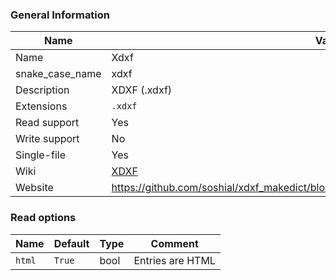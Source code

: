 
### General Information ###
Name | Value
---- | -------
Name | Xdxf
snake_case_name | xdxf
Description | XDXF (.xdxf)
Extensions | `.xdxf`
Read support | Yes
Write support | No
Single-file | Yes
Wiki | [XDXF](https://en.wikipedia.org/wiki/XDXF)
Website | https://github.com/soshial/xdxf_makedict/blob/master/format_standard/xdxf_description.md


### Read options ###
Name | Default | Type | Comment
---- | ------- | ---- | -------
`html` | `True` | bool | Entries are HTML

